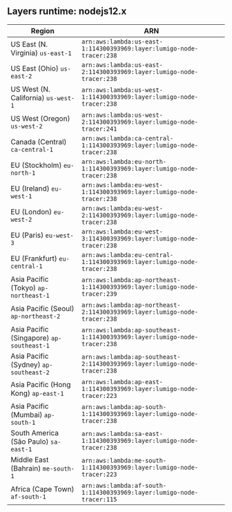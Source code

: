 Layers runtime: nodejs12.x
----
| Region | ARN |
| --- | --- |
|US East (N. Virginia)  `us-east-1`|`arn:aws:lambda:us-east-1:114300393969:layer:lumigo-node-tracer:238`|
|US East (Ohio)  `us-east-2`|`arn:aws:lambda:us-east-2:114300393969:layer:lumigo-node-tracer:238`|
|US West (N. California)  `us-west-1`|`arn:aws:lambda:us-west-1:114300393969:layer:lumigo-node-tracer:238`|
|US West (Oregon)  `us-west-2`|`arn:aws:lambda:us-west-2:114300393969:layer:lumigo-node-tracer:241`|
|Canada (Central)  `ca-central-1`|`arn:aws:lambda:ca-central-1:114300393969:layer:lumigo-node-tracer:238`|
|EU (Stockholm)  `eu-north-1`|`arn:aws:lambda:eu-north-1:114300393969:layer:lumigo-node-tracer:238`|
|EU (Ireland)  `eu-west-1`|`arn:aws:lambda:eu-west-1:114300393969:layer:lumigo-node-tracer:238`|
|EU (London)  `eu-west-2`|`arn:aws:lambda:eu-west-2:114300393969:layer:lumigo-node-tracer:238`|
|EU (Paris)  `eu-west-3`|`arn:aws:lambda:eu-west-3:114300393969:layer:lumigo-node-tracer:238`|
|EU (Frankfurt)  `eu-central-1`|`arn:aws:lambda:eu-central-1:114300393969:layer:lumigo-node-tracer:238`|
|Asia Pacific (Tokyo)  `ap-northeast-1`|`arn:aws:lambda:ap-northeast-1:114300393969:layer:lumigo-node-tracer:239`|
|Asia Pacific (Seoul)  `ap-northeast-2`|`arn:aws:lambda:ap-northeast-2:114300393969:layer:lumigo-node-tracer:238`|
|Asia Pacific (Singapore)  `ap-southeast-1`|`arn:aws:lambda:ap-southeast-1:114300393969:layer:lumigo-node-tracer:238`|
|Asia Pacific (Sydney)  `ap-southeast-2`|`arn:aws:lambda:ap-southeast-2:114300393969:layer:lumigo-node-tracer:238`|
|Asia Pacific (Hong Kong)  `ap-east-1`|`arn:aws:lambda:ap-east-1:114300393969:layer:lumigo-node-tracer:223`|
|Asia Pacific (Mumbai)  `ap-south-1`|`arn:aws:lambda:ap-south-1:114300393969:layer:lumigo-node-tracer:238`|
|South America (São Paulo)  `sa-east-1`|`arn:aws:lambda:sa-east-1:114300393969:layer:lumigo-node-tracer:238`|
|Middle East (Bahrain)  `me-south-1`|`arn:aws:lambda:me-south-1:114300393969:layer:lumigo-node-tracer:223`|
|Africa (Cape Town)  `af-south-1`|`arn:aws:lambda:af-south-1:114300393969:layer:lumigo-node-tracer:115`|
